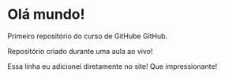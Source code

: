 # Olá mundo!
 Primeiro repositório do curso de GitHube GitHub.

 Repositório criado durante uma aula ao vivo!

Essa linha eu adicionei diretamente no site! Que impressionante!
